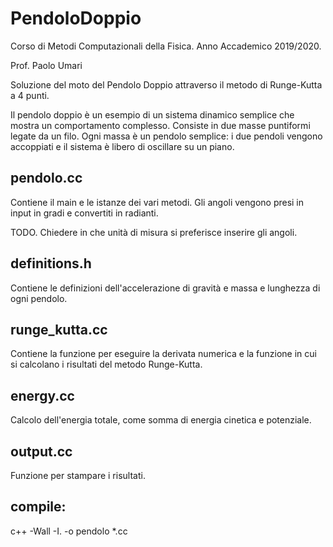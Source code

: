 # PendoloDoppio

Corso di Metodi Computazionali della Fisica. Anno Accademico 2019/2020.

Prof. Paolo Umari

Soluzione del moto del Pendolo Doppio attraverso il metodo di Runge-Kutta a 4 punti.

Il pendolo doppio è un esempio di un sistema dinamico semplice che mostra un comportamento complesso.
Consiste in due masse puntiformi legate da un filo. Ogni massa è un pendolo semplice: i due pendoli vengono accoppiati e il sistema è libero di oscillare su un piano.

## pendolo.cc

Contiene il main e le istanze dei vari metodi.
Gli angoli vengono presi in input in gradi e convertiti in radianti.

TODO. Chiedere in che unità di misura si preferisce inserire gli angoli.

## definitions.h

Contiene le definizioni dell'accelerazione di gravità e massa e lunghezza di ogni pendolo.

## runge_kutta.cc

Contiene la funzione per eseguire la derivata numerica e la funzione in cui si calcolano i risultati del metodo Runge-Kutta.

## energy.cc

Calcolo dell'energia totale, come somma di energia cinetica e potenziale.

## output.cc

Funzione per stampare i risultati.

## compile:

c++ -Wall -I. -o pendolo *.cc
